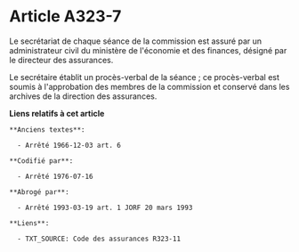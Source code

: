 # Article A323-7

Le secrétariat de chaque séance de la commission est assuré par un administrateur civil du ministère de l'économie et des
finances, désigné par le directeur des assurances.

Le secrétaire établit un procès-verbal de la séance ; ce procès-verbal est soumis à l'approbation des membres de la
commission et conservé dans les archives de la direction des assurances.

**Liens relatifs à cet article**

	**Anciens textes**:

	  - Arrêté 1966-12-03 art. 6

	**Codifié par**:

	  - Arrêté 1976-07-16

	**Abrogé par**:

	  - Arrêté 1993-03-19 art. 1 JORF 20 mars 1993

	**Liens**:

	  - TXT_SOURCE: Code des assurances R323-11
